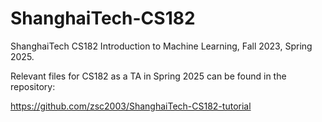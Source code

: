 # ShanghaiTech-CS182
ShanghaiTech CS182 Introduction to Machine Learning, Fall 2023, Spring 2025.



Relevant files for CS182 as a TA in Spring 2025 can be found in the repository:

https://github.com/zsc2003/ShanghaiTech-CS182-tutorial
